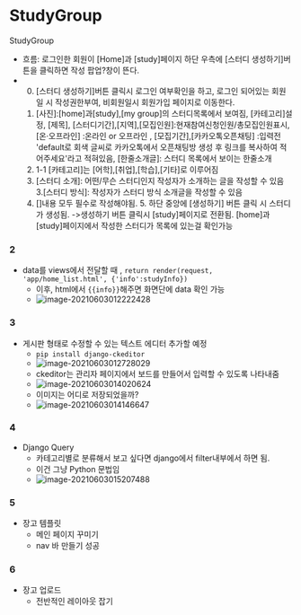 # StudyGroup
StudyGroup



- 흐름: 로그인한 회원이 [Home]과 [study]페이지 하단 우측에 [스터디 생성하기]버튼을 클릭하면 작성 팝업?창이 뜬다. 
- 0. [스터디 생성하기]버튼 클릭시 로그인 여부확인을 하고, 로그인 되어있는 회원일 시 작성권한부여, 비회원일시 회원가입 페이지로 이동한다. 
  1. [사진]:[home]과[study],[my group]의 스터디목록에서 보여짐, [카테고리]설정, [제목], [스터디기간],[지역],[모집인원]:현재참여신청인원/총모집인원표시,[온·오프라인] :온라인 or 오프라인 , [모집기간],[카카오톡오픈채팅] :입력전 'default로 회색 글씨로 카카오톡에서 오픈채팅방 생성 후 링크를 복사하여 적어주세요'라고 적혀있음, [한줄소개글]: 스터디 목록에서 보이는 한줄소개  
  2. 1-1 [카테고리]는 [어학],[취업],[학습],[기타]로 이루어짐 
  3. [스터디 소개]: 어떤/무슨 스터디인지 작성자가 소개하는 글을 작성할 수 있음 3.[스터디 방식]: 작성자가 스터디 방식 소개글을 작성할 수 있음 
  4. []내용 모두 필수로 작성해야됨. 5. 하단 중앙에 [생성하기] 버튼 클릭 시 스터디가 생성됨. ->생성하기 버튼 클릭시 [study]페이지로 전환됨. [home]과[study]페이지에서 작성한 스터디가 목록에 있는걸 확인가능





### 2

- data를 views에서 전달할 때 , `return render(request, 'app/home_list.html', {'info':studyInfo})`
  - 이후, html에서 `{{info}}`해주면 화면단에 data 확인 가능
  - ![image-20210603012222428](C:\Users\tlstj\AppData\Roaming\Typora\typora-user-images\image-20210603012222428.png)



### 3

- 게시판 형태로 수정할 수 있는 텍스트 에디터 추가할 예정
  - `pip install django-ckeditor`
  - ![image-20210603012728029](C:\Users\tlstj\AppData\Roaming\Typora\typora-user-images\image-20210603012728029.png)
  - ckeditor는 관리자 페이지에서 보드를 만들어서 입력할 수 있도록 나타내줌
  - ![image-20210603014020624](C:\Users\tlstj\AppData\Roaming\Typora\typora-user-images\image-20210603014020624.png)
  - 이미지는 어디로 저장되었을까?
  - ![image-20210603014146647](C:\Users\tlstj\AppData\Roaming\Typora\typora-user-images\image-20210603014146647.png)



### 4

- Django Query
  - 카테고리별로 분류해서 보고 싶다면 django에서 filter내부에서 하면 됨.
  - 이건 그냥 Python 문법임
  - ![image-20210603015207488](C:\Users\tlstj\AppData\Roaming\Typora\typora-user-images\image-20210603015207488.png)



### 5

- 장고 템플릿
  - 메인 페이지 꾸미기
  - nav 바 만들기 성공



### 6

- 장고 업로드
  - 전반적인 레이아웃 잡기

